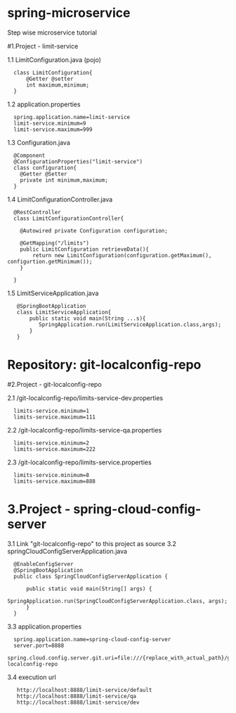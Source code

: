 # spring-microservice
Step wise microservice tutorial


  #1.Project - limit-service
  
  1.1 LimitConfiguration.java (pojo)
      
      class LimitConfiguration{
          @Getter @setter
          int maximum,minimum;
      }
      
   1.2 application.properties
      
      spring.application.name=limit-service
      limit-service.minimum=9
      limit-service.maximum=999
      
   1.3 Configuration.java
   
      @Component
      @ConfigurationProperties("limit-service")
      class configuration{
        @Getter @Setter
        private int minimum,maximum;
      }
  
  1.4 LimitConfigurationController.java
  
      @RestController
      class LimitConfigurationController{
        
        @Autowired private Configuration configuration;
        
        @GetMapping("/limits")
        public LimitConfiguration retrieveData(){
            return new LimitConfiguration(configuration.getMaximum(), configurtion.getMinimum());
        }
        
      }
      
      
   1.5 LimitServiceApplication.java
       
       @SpringBootApplication
       class LimitServiceApplication{
           public static void main(String ...s){
              SpringApplication.run(LimitServiceApplication.class,args);
           }
       }
   
  # Repository: git-localconfig-repo
  #2.Project - git-localconfig-repo
  
  2.1 /git-localconfig-repo/limits-service-dev.properties
      
      limits-service.minimum=1
      limits-service.maximum=111
      
   2.2 /git-localconfig-repo/limits-service-qa.properties
      
      limits-service.minimum=2
      limits-service.maximum=222
      
   2.3 /git-localconfig-repo/limits-service.properties
      
      limits-service.minimum=8
      limits-service.maximum=888
  
  # 3.Project - spring-cloud-config-server
  
  3.1 Link "git-localconfig-repo" to this project as source
  3.2 springCloudConfigServerApplication.java
  
      @EnableConfigServer
      @SpringBootApplication
      public class SpringCloudConfigServerApplication {
      
	      public static void main(String[] args) {
		      SpringApplication.run(SpringCloudConfigServerApplication.class, args);
	      } 
      }
      
   3.3 application.properties
      
      spring.application.name=spring-cloud-config-server
      server.port=8888
      spring.cloud.config.server.git.uri=file:///{replace_with_actual_path}/git-localconfig-repo

   3.4 execution url
   
       http://localhost:8888/limit-service/default
       http://localhost:8888/limit-service/qa
       http://localhost:8888/limit-service/dev  
  
  
  
  
  
  
  
  
  
  
  
  
  
  
  
  
  
  
  

  
  
  
  
  
  
  
  
  
  
  
  
  
  
  
  
  
  
  
  
